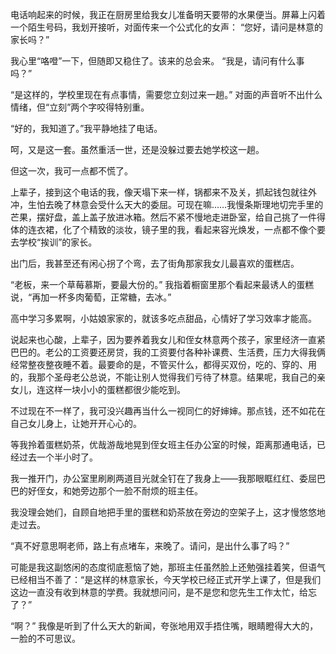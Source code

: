 电话响起来的时候，我正在厨房里给我女儿准备明天要带的水果便当。屏幕上闪着一个陌生号码，我划开接听，对面传来一个公式化的女声：
“您好，请问是林意的家长吗？”

我心里“咯噔”一下，但随即又稳住了。该来的总会来。
“我是，请问有什么事吗？”

“是这样的，学校里现在有点事情，需要您立刻过来一趟。” 对面的声音听不出什么情绪，但“立刻”两个字咬得特别重。

“好的，我知道了。”我平静地挂了电话。

呵，又是这一套。虽然重活一世，还是没躲过要去她学校这一趟。

但这一次，我可一点都不慌了。

上辈子，接到这个电话的我，像天塌下来一样，锅都来不及关，抓起钱包就往外冲，生怕去晚了林意会受什么天大的委屈。可现在嘛……我慢条斯理地切完手里的芒果，摆好盘，盖上盖子放进冰箱。然后不紧不慢地走进卧室，给自己挑了一件得体的连衣裙，化了个精致的淡妆，镜子里的我，看起来容光焕发，一点都不像个要去学校“挨训”的家长。

出门后，我甚至还有闲心拐了个弯，去了街角那家我女儿最喜欢的蛋糕店。

“老板，来一个草莓慕斯，要最大份的。” 我指着橱窗里那个看起来最诱人的蛋糕说，“再加一杯多肉葡萄，正常糖，去冰。”

高中学习多累啊，小姑娘家家的，就该多吃点甜品，心情好了学习效率才能高。

说起来也心酸，上辈子，因为要养着我女儿和侄女林意两个孩子，家里经济一直紧巴巴的。老公的工资要还房贷，我的工资要付各种补课费、生活费，压力大得我俩经常整夜整夜睡不着。最要命的是，不管买什么，都得买双份，吃的、穿的、用的，我那个圣母老公总说，不能让别人觉得我们亏待了林意。结果呢，我自己的亲女儿，连这样一块小小的蛋糕都很少能吃到。

不过现在不一样了，我可没兴趣再当什么一视同仁的好婶婶。那点钱，还不如花在自己女儿身上，让她开开心心的。

等我拎着蛋糕奶茶，优哉游哉地晃到侄女班主任办公室的时候，距离那通电话，已经过去一个半小时了。

我一推开门，办公室里刷刷两道目光就全钉在了我身上——我那眼眶红红、委屈巴巴的好侄女，和她旁边那个一脸不耐烦的班主任。

我没理会她们，自顾自地把手里的蛋糕和奶茶放在旁边的空架子上，这才慢悠悠地走过去。

“真不好意思啊老师，路上有点堵车，来晚了。请问，是出什么事了吗？”

可能是我这副悠闲的态度彻底惹恼了她，那班主任虽然脸上还勉强挂着笑，但语气已经相当不善了：“是这样的林意家长，今天学校已经正式开学上课了，但是我们这边一直没有收到林意的学费。我就想问问，是不是您和您先生工作太忙，给忘了？”

“啊？” 我像是听到了什么天大的新闻，夸张地用双手捂住嘴，眼睛瞪得大大的，一脸的不可思议。
